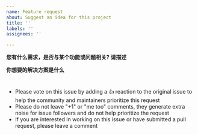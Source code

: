 ```yaml
---
name: Feature request
about: Suggest an idea for this project
title: ''
labels: ''
assignees: ''

---
```


**您有什么需求，是否与某个功能或问题相关? 请描述**


**你想要的解决方案是什么**


#
* Please vote on this issue by adding a 👍 reaction to the original issue to help the community and maintainers prioritize this request
* Please do not leave "+1" or "me too" comments, they generate extra noise for issue followers and do not help prioritize the request
* If you are interested in working on this issue or have submitted a pull request, please leave a comment
